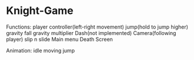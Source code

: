 # Knight-Game

Functions:
player controller(left-right movement)
jump(hold to jump higher)
gravity
fall gravity multiplier
Dash(not implemented)
Camera(following player)
slip n slide
Main menu
Death Screen

Animation:
idle
moving
jump
